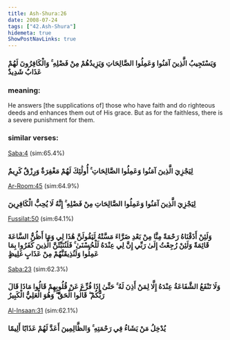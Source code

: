 ```yaml
---
title: Ash-Shura:26
date: 2008-07-24
tags: ["42.Ash-Shura"]
hidemeta: true 
ShowPostNavLinks: true 
---
```

### وَيَسْتَجِيبُ الَّذِينَ آمَنُوا وَعَمِلُوا الصَّالِحَاتِ وَيَزِيدُهُمْ مِنْ فَضْلِهِ ۚ وَالْكَافِرُونَ لَهُمْ عَذَابٌ شَدِيدٌ
### meaning: 
He answers [the supplications of] those who have faith and do righteous deeds and enhances them out of His grace. But as for the faithless, there is a severe punishment for them.
### similar verses: 

[Saba:4](/34/4) (sim:65.4%)

### لِيَجْزِيَ الَّذِينَ آمَنُوا وَعَمِلُوا الصَّالِحَاتِ ۚ أُولَٰئِكَ لَهُمْ مَغْفِرَةٌ وَرِزْقٌ كَرِيمٌ

[Ar-Room:45](/30/45) (sim:64.9%)

### لِيَجْزِيَ الَّذِينَ آمَنُوا وَعَمِلُوا الصَّالِحَاتِ مِنْ فَضْلِهِ ۚ إِنَّهُ لَا يُحِبُّ الْكَافِرِينَ

[Fussilat:50](/41/50) (sim:64.1%)

### وَلَئِنْ أَذَقْنَاهُ رَحْمَةً مِنَّا مِنْ بَعْدِ ضَرَّاءَ مَسَّتْهُ لَيَقُولَنَّ هَٰذَا لِي وَمَا أَظُنُّ السَّاعَةَ قَائِمَةً وَلَئِنْ رُجِعْتُ إِلَىٰ رَبِّي إِنَّ لِي عِنْدَهُ لَلْحُسْنَىٰ ۚ فَلَنُنَبِّئَنَّ الَّذِينَ كَفَرُوا بِمَا عَمِلُوا وَلَنُذِيقَنَّهُمْ مِنْ عَذَابٍ غَلِيظٍ

[Saba:23](/34/23) (sim:62.3%)

### وَلَا تَنْفَعُ الشَّفَاعَةُ عِنْدَهُ إِلَّا لِمَنْ أَذِنَ لَهُ ۚ حَتَّىٰ إِذَا فُزِّعَ عَنْ قُلُوبِهِمْ قَالُوا مَاذَا قَالَ رَبُّكُمْ ۖ قَالُوا الْحَقَّ ۖ وَهُوَ الْعَلِيُّ الْكَبِيرُ

[Al-Insaan:31](/76/31) (sim:62.1%)

### يُدْخِلُ مَنْ يَشَاءُ فِي رَحْمَتِهِ ۚ وَالظَّالِمِينَ أَعَدَّ لَهُمْ عَذَابًا أَلِيمًا
